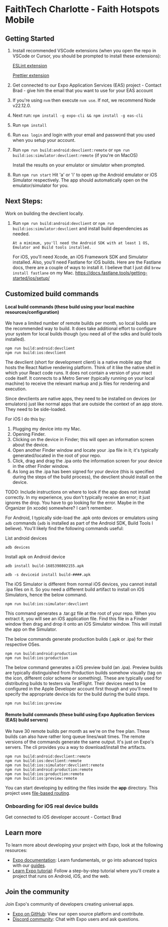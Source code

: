 # FaithTech Charlotte - Faith Hotspots Mobile

## Getting Started

1. Install recommended VSCode extensions (when you open the repo in VSCode or Cursor, you should be prompted to install these extensions):

   [ESLint extension](https://marketplace.visualstudio.com/items?itemName=dbaeumer.vscode-eslint)

   [Prettier extension](https://marketplace.visualstudio.com/items?itemName=esbenp.prettier-vscode)

1. Get connected to our Expo Application Services (EAS) project - Contact Brad - give him the email that you want to use for your EAS account

1. If you're using `nvm` then execute `nvm use`. If not, we recommend Node v22.12.0.

1. Next run: `npm install -g expo-cli && npm install -g eas-cli`

1. Run `npm install`
1. Run `eas login` and login with your email and password that you used when you setup your account.
1. Run `npm run build:android:devclient:remote` or `npm run build:ios:simulator:devclient:remote` (if you're on MacOS)

   Install the results on your emulator or simulator when prompted.

1. Run `npm run start`
   Hit 'a' or 'i' to open up the Android emulator or iOS Simulator respectively.
   The app should automatically open on the emulator/simulator for you.

## Next Steps:

Work on building the devclient locally.

1.  Run `npm run build:android:devclient` or `npm run build:ios:simulator:devclient` and install build dependencies as needed.

        At a mimimum, you'll need the Android SDK with at least 1 OS, Emulator and Build tools installed.

    For iOS, you'll need Xcode, an iOS Framework SDK and Simulator installed. Also, you'll need Fastlane for iOS builds.
    Here are the Fastlane docs, there are a couple of ways to install it. I believe that I just did `brew install fastlane` on my Mac.
    https://docs.fastlane.tools/getting-started/ios/setup/

## Customized build commands

#### Local build commands (these build using your local machine resources/configuration)

We have a limited number of remote builds per month, so local builds are the recommended way to build.
It does take additional effort to configure your system for local builds though (you need all of the sdks and build tools installed).

```shell
npm run build:android:devclient
npm run build:ios:devclient
```

The devclient (short for development client) is a native mobile app that hosts the React Native rendering platform. Think of it like the native shell in which your React code runs. It does not contain a version of your react code itself. It connects to a Metro Server (typically running on your local machine) to receive the relevant markup and js files for rendering and execution.

Since devclients are native apps, they need to be installed on devices (or emulators) just like normal apps that are outside the context of an app store. They need to be side-loaded.

For iOS I do this by:

1. Plugging my device into my Mac.
1. Opening Finder.
1. Clicking on the device in Finder; this will open an information screen about the device.
1. Open another Finder window and locate your .ipa file in it; it's typically generated/located in the root of your repo.
1. Click, drag and drag the .ipa onto the information screen for your device in the other Finder window.
1. As long as the .ipa has been signed for your device (this is specified during the steps of the build process), the devclient should install on the device.

TODO: Include instructions on where to look if the app does not install correctly. In my experience, you don't typically receive an error; it just ignores the drop. You have to go looking for the error. Maybe in the Organizer (in xcode) somewhere? I can't remember.

For Android, I typically side-load the .apk onto devices or emulators using `adb` commands (`adb` is installed as part of the Android SDK, Build Tools I believe).
You'll likely find the following commands useful:

List android devices

`adb devices`

Install apk on Android device

`adb install build-1685398802155.apk`

`adb -s deviceid install build-####.apk`

The iOS Simulator is different from normal iOS devices, you cannot install .ipa files on it. So you need a different build artifact to install on iOS Simulators, hence the below command.

`npm run build:ios:simulator:devclient`

This command generates a .tar.gz file at the root of your repo. When you extract it, you will see an iOS application file. Find this file in a Finder window then drag and drop it onto an iOS Simulator window. This will install the app on the Simulator.

The below commands generate production builds (.apk or .ipa) for their respective OSes.

```shell
npm run build:android:production
npm run build:ios:production
```

The below command generates a iOS preview build (an .ipa). Preview builds are typically distinguished from Production builds somehow visually (tag on the icon, different color scheme or something). These are typically used for distributing builds to testers via TestFlight. Their devices need to be configured in the Apple Developer account first though and you'll need to specify the appropriate device ids for the build during the build steps.

`npm run build:ios:preview`

#### Remote build commands (these build using Expo Application Services (EAS) build servers)

We have 30 remote builds per month as we're on the free plan. These builds can also have rather long queue lines/wait times. The remote versions of the commands generate the same output. It's just on Expo's servers. The cli provides you a way to download/install the artifacts.

```shell
npm run build:android:devclient:remote
npm run build:ios:devclient:remote
npm run build:ios:simulator:devclient:remote
npm run build:android:production:remote
npm run build:ios:production:remote
npm run build:ios:preview:remote
```

You can start developing by editing the files inside the **app** directory. This project uses [file-based routing](https://docs.expo.dev/router/introduction).

### Onboarding for iOS real device builds

Get connected to iOS developer account - Contact Brad

## Learn more

To learn more about developing your project with Expo, look at the following resources:

- [Expo documentation](https://docs.expo.dev/): Learn fundamentals, or go into advanced topics with our [guides](https://docs.expo.dev/guides).
- [Learn Expo tutorial](https://docs.expo.dev/tutorial/introduction/): Follow a step-by-step tutorial where you'll create a project that runs on Android, iOS, and the web.

## Join the community

Join Expo's community of developers creating universal apps.

- [Expo on GitHub](https://github.com/expo/expo): View our open source platform and contribute.
- [Discord community](https://chat.expo.dev): Chat with Expo users and ask questions.

